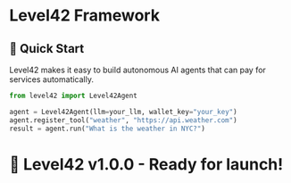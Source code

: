 # Level42 Framework


## 🚀 Quick Start

Level42 makes it easy to build autonomous AI agents that can pay for services automatically.

```python
from level42 import Level42Agent

agent = Level42Agent(llm=your_llm, wallet_key="your_key")
agent.register_tool("weather", "https://api.weather.com")
result = agent.run("What is the weather in NYC?")
```
# 🚀 Level42 v1.0.0 - Ready for launch!
